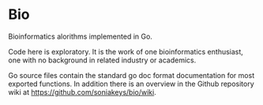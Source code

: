 Bio
===

Bioinformatics alorithms implemented in Go.

Code here is exploratory.  It is the work of one bioinformatics enthusiast,
one with no background in related industry or academics.

Go source files contain the standard go doc format documentation for most
exported functions.  In addition there is an overview in the Github repository
wiki at https://github.com/soniakeys/bio/wiki.
